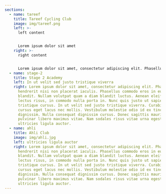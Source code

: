 ```yaml
---
sections:
  - name: tareef
    title: Tareef Cycling Club
    image: img/tareef.png
    left: >-
      l﻿eft content 


      Lorem ipsum dolor sit amet
    right: >-
      r﻿ight content


      Lorem ipsum dolor sit amet, consectetur adipiscing elit. Phasellus hendrerit nisi non placerat iaculis. Phasellus commodo eros in euismod blandit. Nullam volutpat quam a diam blandit luctus. Aenean eleifend lectus risus, in commodo nulla porta in. Nunc quis justo ut sapien tristique cursus. In ut velit sed justo tristique viverra. Curabitur cursus eget lacus nec mollis. Vestibulum molestie odio id ex tincidunt dignissim. Nulla consequat dignissim cursus. Donec sagittis mauris odio, a pulvinar libero maximus vitae. Nam sodales risus vitae urna egestas, a ultricies ligula auctor.
  - name: stage-2
    title: Stage 2 Academy
    left: In ut velit sed justo tristique viverra
    right: Lorem ipsum dolor sit amet, consectetur adipiscing elit. Phasellus
      hendrerit nisi non placerat iaculis. Phasellus commodo eros in euismod
      blandit. Nullam volutpat quam a diam blandit luctus. Aenean eleifend
      lectus risus, in commodo nulla porta in. Nunc quis justo ut sapien
      tristique cursus. In ut velit sed justo tristique viverra. Curabitur
      cursus eget lacus nec mollis. Vestibulum molestie odio id ex tincidunt
      dignissim. Nulla consequat dignissim cursus. Donec sagittis mauris odio, a
      pulvinar libero maximus vitae. Nam sodales risus vitae urna egestas, a
      ultricies ligula auctor.
  - name: ahli
    title: Ahli Club
    image: img/ahli.jpg
    left: ultricies ligula auctor
    right: Lorem ipsum dolor sit amet, consectetur adipiscing elit. Phasellus
      hendrerit nisi non placerat iaculis. Phasellus commodo eros in euismod
      blandit. Nullam volutpat quam a diam blandit luctus. Aenean eleifend
      lectus risus, in commodo nulla porta in. Nunc quis justo ut sapien
      tristique cursus. In ut velit sed justo tristique viverra. Curabitur
      cursus eget lacus nec mollis. Vestibulum molestie odio id ex tincidunt
      dignissim. Nulla consequat dignissim cursus. Donec sagittis mauris odio, a
      pulvinar libero maximus vitae. Nam sodales risus vitae urna egestas, a
      ultricies ligula auctor.
---
```


